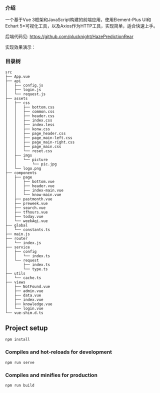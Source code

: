 ### 介绍

一个基于Vue 3框架和JavaScript构建的前端应用，使用Element-Plus UI和Echart 5×可视化工具，以及Axios作为HTTP工具，实现简单，适合快速上手。

后端代码见: https://github.com/plucknight/HazePredictionRear

实现效果演示：

### 目录树
```
src
├── App.vue
├── api
│   ├── config.js
│   ├── login.js
│   └── request.js
├── assets
│   ├── css
│   │   ├── bottom.css
│   │   ├── common.css
│   │   ├── header.css
│   │   ├── index.css
│   │   ├── index.less
│   │   ├── konw.css
│   │   ├── page_header.css
│   │   ├── page_main-left.css
│   │   ├── page_main-right.css
│   │   ├── page_main.css
│   │   └── reset.css
│   ├── imgs
│   │   └── picture
│   │       └── pic.jpg
│   └── logo.png
├── components
│   ├── page
│   │   ├── bottom.vue
│   │   ├── header.vue
│   │   ├── index-main.vue
│   │   └── know-main.vue
│   ├── pastmonth.vue
│   ├── preweek.vue
│   ├── search.vue
│   ├── tfhours.vue
│   ├── today.vue
│   └── weekAqi.vue
├── global
│   └── constants.ts
├── main.js
├── router
│   └── index.js
├── service
│   ├── config
│   │   └── index.ts
│   └── request
│       ├── index.ts
│       └── type.ts
├── utils
│   └── cache.ts
├── views
│   ├── NotFound.vue
│   ├── admin.vue
│   ├── data.vue
│   ├── index.vue
│   ├── knowledge.vue
│   └── login.vue
└── vue-shim.d.ts
```
## Project setup
```
npm install
```

### Compiles and hot-reloads for development
```
npm run serve
```

### Compiles and minifies for production
```
npm run build
```
